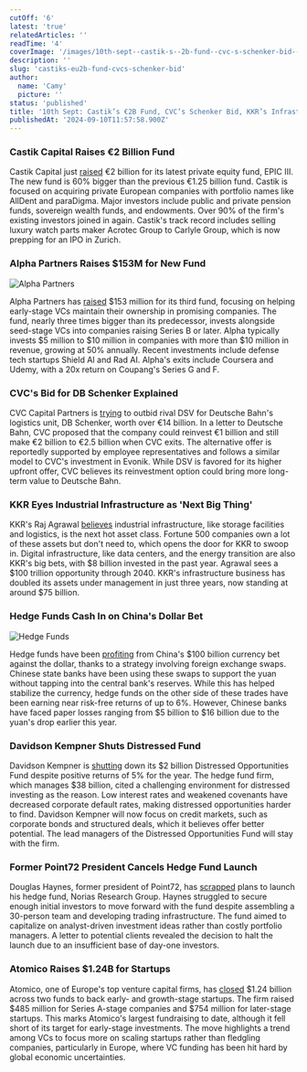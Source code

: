 ```yaml
---
cutOff: '6'
latest: 'true'
relatedArticles: ''
readTime: '4'
coverImage: '/images/10th-sept--castik-s--2b-fund--cvc-s-schenker-bid--kkr-s-infrastructure-bet-b-A5Mz.webp'
description: ''
slug: 'castiks-eu2b-fund-cvcs-schenker-bid'
author:
  name: 'Camy'
  picture: ''
status: 'published'
title: '10th Sept: Castik’s €2B Fund, CVC’s Schenker Bid, KKR’s Infrastructure Bet'
publishedAt: '2024-09-10T11:57:58.900Z'
---
```


### Castik Capital Raises €2 Billion Fund

Castik Capital just [raised](https://www.bnnbloomberg.ca/investing/2024/09/09/castik-capital-raises-2-billion-for-new-private-equity-fund/) €2 billion for its latest private equity fund, EPIC III. The new fund is 60% bigger than the previous €1.25 billion fund. Castik is focused on acquiring private European companies with portfolio names like AllDent and paraDigma. Major investors include public and private pension funds, sovereign wealth funds, and endowments. Over 90% of the firm's existing investors joined in again. Castik's track record includes selling luxury watch parts maker Acrotec Group to Carlyle Group, which is now prepping for an IPO in Zurich.

### Alpha Partners Raises $153M for New Fund

![Alpha Partners](/images/10th-sept--castik-s--2b-fund--cvc-s-schenker-bid--kkr-s-infrastructure-bet-a-A1Nz.webp)

Alpha Partners has [raised](https://techcrunch.com/2024/09/09/alpha-partners-raises-153m-third-fund-for-pro-rata-investments/?guccounter=1&guce_referrer=aHR0cHM6Ly93d3cuZ29vZ2xlLmNvbS8&guce_referrer_sig=AQAAACsCsxtqsGJKONevgV3gVLR_e_ZQmdDn8lMx2njnCT5XpqcUeSkFBXAKhE_T4GpDr8mADJHVX0KzbfuGtlpVivuLixJ7yHNjVuS_6y5WKa3SOtEhrlOr4KCndRSkVyjf73a1R4BwW6XoifBlQpk2OQ1we6GVvZiLeHNrILLiR4nk) $153 million for its third fund, focusing on helping early-stage VCs maintain their ownership in promising companies. The fund, nearly three times bigger than its predecessor, invests alongside seed-stage VCs into companies raising Series B or later. Alpha typically invests $5 million to $10 million in companies with more than $10 million in revenue, growing at 50% annually. Recent investments include defense tech startups Shield AI and Rad AI. Alpha's exits include Coursera and Udemy, with a 20x return on Coupang's Series G and F.

### CVC's Bid for DB Schenker Explained

CVC Capital Partners is [trying](https://www.bnnbloomberg.ca/investing/2024/09/09/cvc-presses-case-for-schenker-bid-with-deutsche-bahn-officials/) to outbid rival DSV for Deutsche Bahn's logistics unit, DB Schenker, worth over €14 billion. In a letter to Deutsche Bahn, CVC proposed that the company could reinvest €1 billion and still make €2 billion to €2.5 billion when CVC exits. The alternative offer is reportedly supported by employee representatives and follows a similar model to CVC's investment in Evonik. While DSV is favored for its higher upfront offer, CVC believes its reinvestment option could bring more long-term value to Deutsche Bahn.

### KKR Eyes Industrial Infrastructure as 'Next Big Thing'

KKR's Raj Agrawal [believes](https://www.bnnbloomberg.ca/investing/2024/09/09/kkrs-agrawal-calls-industrial-infrastructure-next-big-thing/) industrial infrastructure, like storage facilities and logistics, is the next hot asset class. Fortune 500 companies own a lot of these assets but don't need to, which opens the door for KKR to swoop in. Digital infrastructure, like data centers, and the energy transition are also KKR's big bets, with $8 billion invested in the past year. Agrawal sees a $100 trillion opportunity through 2040. KKR's infrastructure business has doubled its assets under management in just three years, now standing at around $75 billion.

### Hedge Funds Cash In on China's Dollar Bet

![Hedge Funds](/images/10th-sept--castik-s--2b-fund--cvc-s-schenker-bid--kkr-s-infrastructure-bet-b-kxMT.webp)

Hedge funds have been [profiting](https://www.hedgeweek.com/hedge-funds-profit-from-chinas-100bn-bet-against-the-dollar/) from China's $100 billion currency bet against the dollar, thanks to a strategy involving foreign exchange swaps. Chinese state banks have been using these swaps to support the yuan without tapping into the central bank's reserves. While this has helped stabilize the currency, hedge funds on the other side of these trades have been earning near risk-free returns of up to 6%. However, Chinese banks have faced paper losses ranging from $5 billion to $16 billion due to the yuan's drop earlier this year.

### Davidson Kempner Shuts Distressed Fund

Davidson Kempner is [shutting](https://www.hedgeweek.com/davidson-kempner-to-shut-distressed-opportunities-fund-amid-challenging-market-conditions/#:~:text=New%20York%2Dheadquartered%20global%20hedge,to%20a%20report%20by%20Reuters.) down its $2 billion Distressed Opportunities Fund despite positive returns of 5% for the year. The hedge fund firm, which manages $38 billion, cited a challenging environment for distressed investing as the reason. Low interest rates and weakened covenants have decreased corporate default rates, making distressed opportunities harder to find. Davidson Kempner will now focus on credit markets, such as corporate bonds and structured deals, which it believes offer better potential. The lead managers of the Distressed Opportunities Fund will stay with the firm.

### Former Point72 President Cancels Hedge Fund Launch

Douglas Haynes, former president of Point72, has [scrapped](https://www.hedgeweek.com/ex-point72-president-scraps-hedge-fund-launch-plan/) plans to launch his hedge fund, Norias Research Group. Haynes struggled to secure enough initial investors to move forward with the fund despite assembling a 30-person team and developing trading infrastructure. The fund aimed to capitalize on analyst-driven investment ideas rather than costly portfolio managers. A letter to potential clients revealed the decision to halt the launch due to an insufficient base of day-one investors.

### Atomico Raises $1.24B for Startups

Atomico, one of Europe's top venture capital firms, has [closed](https://techcrunch.com/2024/09/08/european-vc-atomico-closes-1-24b-across-two-funds-for-early-and-growth-stage-startups/) $1.24 billion across two funds to back early- and growth-stage startups. The firm raised $485 million for Series A-stage companies and $754 million for later-stage startups. This marks Atomico's largest fundraising to date, although it fell short of its target for early-stage investments. The move highlights a trend among VCs to focus more on scaling startups rather than fledgling companies, particularly in Europe, where VC funding has been hit hard by global economic uncertainties.